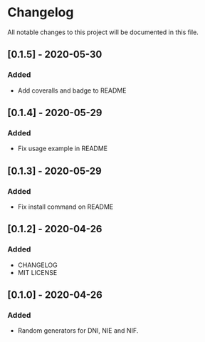 # Changelog
All notable changes to this project will be documented in this file.

## [0.1.5] - 2020-05-30
### Added
* Add coveralls and badge to README

## [0.1.4] - 2020-05-29
### Added
* Fix usage example in README

## [0.1.3] - 2020-05-29
### Added
* Fix install command on README

## [0.1.2] - 2020-04-26
### Added
* CHANGELOG
* MIT LICENSE

## [0.1.0] - 2020-04-26
### Added
* Random generators for DNI, NIE and NIF.
